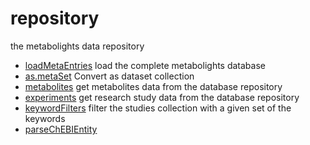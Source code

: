 # repository

the metabolights data repository

+ [loadMetaEntries](repository/loadMetaEntries.1) load the complete metabolights database
+ [as.metaSet](repository/as.metaSet.1) Convert as dataset collection
+ [metabolites](repository/metabolites.1) get metabolites data from the database repository
+ [experiments](repository/experiments.1) get research study data from the database repository
+ [keywordFilters](repository/keywordFilters.1) filter the studies collection with a given set of the keywords
+ [parseChEBIEntity](repository/parseChEBIEntity.1) 
